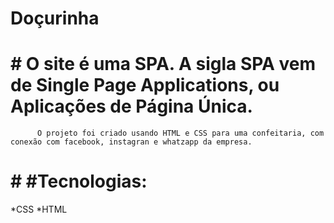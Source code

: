 # Doçurinha
# # O site é uma SPA. A sigla SPA vem de Single Page Applications, ou Aplicações de Página Única.
          O projeto foi criado usando HTML e CSS para uma confeitaria, com conexão com facebook, instagran e whatzapp da empresa.
# # #Tecnologias:
*CSS
*HTML
